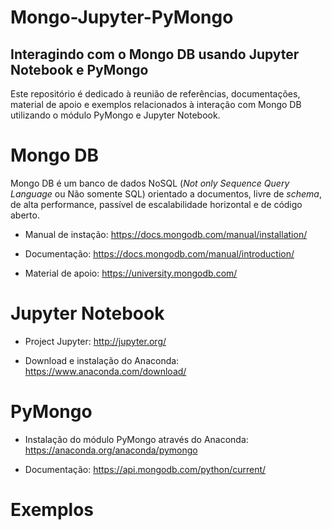 # Mongo-Jupyter-PyMongo
## Interagindo com o Mongo DB usando Jupyter Notebook e PyMongo 


Este repositório é dedicado à reunião de referências, documentações, material de apoio e exemplos relacionados à interação com Mongo DB utilizando o módulo PyMongo e Jupyter Notebook. 


# Mongo DB

Mongo DB é um banco de dados NoSQL (<i>Not only Sequence Query Language</i> ou Não somente SQL) orientado a documentos, livre de <i>schema</i>, de alta performance, passível de escalabilidade horizontal e de código aberto.


- Manual de instação: https://docs.mongodb.com/manual/installation/

- Documentação: https://docs.mongodb.com/manual/introduction/

- Material de apoio: https://university.mongodb.com/



# Jupyter Notebook



- Project Jupyter: http://jupyter.org/

- Download e instalação do Anaconda: https://www.anaconda.com/download/



# PyMongo

 

- Instalação do módulo PyMongo através do Anaconda: https://anaconda.org/anaconda/pymongo

- Documentação: https://api.mongodb.com/python/current/


# Exemplos

